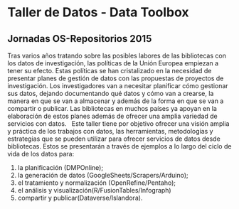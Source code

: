# Taller de Datos - Data Toolbox
## Jornadas OS-Repositorios 2015

Tras varios años tratando sobre las posibles labores de las bibliotecas con los datos de investigación, las políticas de la Unión Europea empiezan a tener su efecto. Estas políticas se han cristalizado en la necesidad de presentar planes de gestión de datos con las propuestas de proyectos de investigación. Los investigadores van a necesitar planificar cómo gestionar sus datos, dejando documentando qué datos y cómo van a crearse, la manera en que se van a almacenar y además de la forma en que se van a compartir o publicar. Las bibliotecas en muchos países ya apoyan en la elaboración de estos planes además de ofrecer una amplia variedad de servicios con datos. 
 
Este taller tiene por objetivo ofrecer una visión amplia y práctica de los trabajos con datos, las herramientas, metodologías y estrategias que se pueden utilizar para ofrecer servicios de datos desde bibliotecas. Estos se presentarán a través de ejemplos a lo largo del ciclo de vida de los datos para:
 
1. la planificación (DMPOnline); 
2. la generación de datos (GoogleSheets/Scrapers/Arduino); 
3. el tratamiento y normalización (OpenRefine/Pentaho); 
4. el análisis y visualización(R/FusionTables/Infograph) 
5. compartir y publicar(Dataverse/Islandora).
